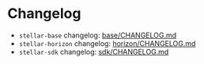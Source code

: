 # Changelog

* `stellar-base` changelog: [base/CHANGELOG.md](https://github.com/astroband/ruby-stellar-sdk/blob/main/base/CHANGELOG.md)
* `stellar-horizon` changelog: [horizon/CHANGELOG.md](https://github.com/astroband/ruby-stellar-sdk/blob/main/horizon/CHANGELOG.md)
* `stellar-sdk` changelog: [sdk/CHANGELOG.md](https://github.com/astroband/ruby-stellar-sdk/blob/main/sdk/CHANGELOG.md)
